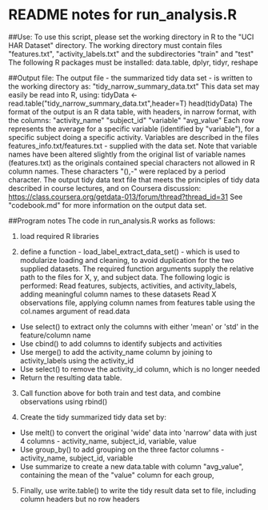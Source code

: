 # README notes for run_analysis.R 

##Use:
To use this script, please set the working directory in R to the "UCI HAR Dataset" directory. 
The working directory must contain files "features.txt", "activity_labels.txt" and the subdirectories "train" and "test"
The following R packages must be installed: data.table, dplyr, tidyr, reshape


##Output file:
The output file - the summarized tidy data set - is written to the working directory as: "tidy_narrow_summary_data.txt"
This data set may easily be read into R, using:
	tidyData <- read.table("tidy_narrow_summary_data.txt",header=T)
	head(tidyData)
The format of the output is an R data table, with headers, in narrow format, with the columns: "activity_name" "subject_id" "variable" "avg_value"
Each row represents the average for a specific variable (identified by "variable"), for a specific subject doing a specific activity.
Variables are described in the files features_info.txt/features.txt - supplied with the data set. Note that variable names have been altered slightly from the original list of variable names (features.txt) as the originals contained special characters not allowed in R column names. These characters "(),-" were replaced by a period character.
The output tidy data text file that meets the principles of tidy data described in course lectures, and on Coursera discussion: https://class.coursera.org/getdata-013/forum/thread?thread_id=31
See "codebook.md" for more information on the output data set.


##Program notes
The code in run_analysis.R works as follows:

1. load required R libraries

2. define a function - load_label_extract_data_set() - which is used to modularize loading and cleaning, to avoid duplication for the two supplied datasets. The required function arguments supply the relative path to the files for X, y, and subject data.
The following logic is performed:
Read features, subjects, activities, and activity_labels, adding meaningful column names to these datasets
Read X observations file, applying column names from features table using the col.names argument of read.data
  * Use select() to extract only the columns with either 'mean' or 'std' in the feature/column name
  * Use cbind() to add columns to identify subjects and activities
  * Use merge() to add the activity_name column by joining to activity_labels using the activity_id
  * Use select() to remove the activity_id column, which is no longer needed
  * Return the resulting data table.
	
3. Call function above for both train and test data, and combine observations using rbind()

4. Create the tidy summarized tidy data set by:
  * Use melt() to convert the original 'wide' data into 'narrow' data with just 4 columns - activity_name, subject_id, variable, value
  * Use group_by() to add grouping on the three factor columns - activity_name, subject_id, variable
  * Use summarize to create a new data.table with column "avg_value", containing the mean of the "value" column for each group, 

5. Finally, use write.table() to write the tidy result data set to file, including column headers but no row headers
 

